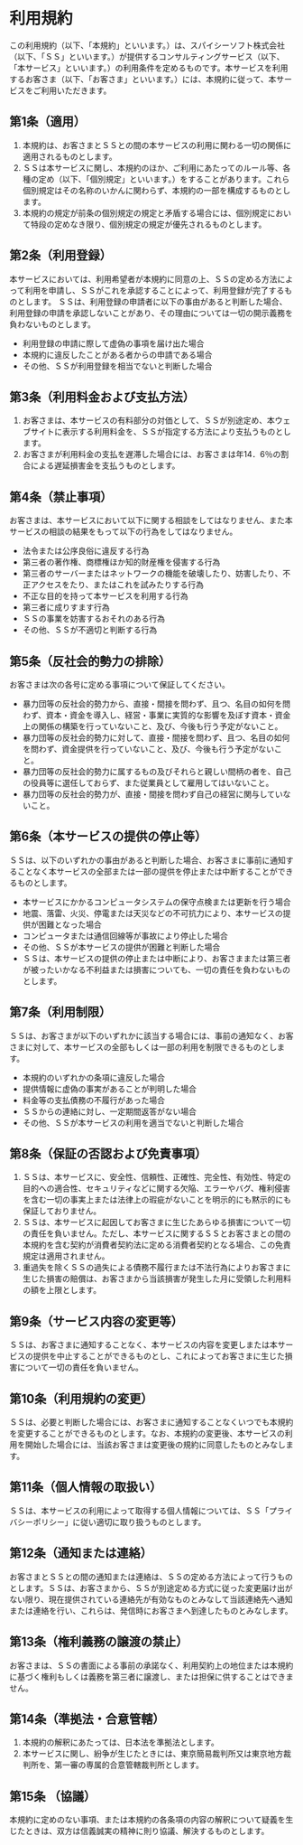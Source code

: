 # 利用規約
この利用規約（以下、「本規約」といいます。）は、スパイシーソフト株式会社（以下、「ＳＳ」といいます。）が提供するコンサルティングサービス（以下、「本サービス」といいます。）の利用条件を定めるものです。本サービスを利用するお客さま（以下、「お客さま」といいます。）には、本規約に従って、本サービスをご利用いただきます。

## 第1条（適用）
1. 本規約は、お客さまとＳＳとの間の本サービスの利用に関わる一切の関係に適用されるものとします。
1. ＳＳは本サービスに関し、本規約のほか、ご利用にあたってのルール等、各種の定め（以下、「個別規定」といいます。）をすることがあります。これら個別規定はその名称のいかんに関わらず、本規約の一部を構成するものとします。
1. 本規約の規定が前条の個別規定の規定と矛盾する場合には、個別規定において特段の定めなき限り、個別規定の規定が優先されるものとします。

## 第2条（利用登録）
本サービスにおいては、利用希望者が本規約に同意の上、ＳＳの定める方法によって利用を申請し、ＳＳがこれを承認することによって、利用登録が完了するものとします。
ＳＳは、利用登録の申請者に以下の事由があると判断した場合、利用登録の申請を承認しないことがあり、その理由については一切の開示義務を負わないものとします。
- 利用登録の申請に際して虚偽の事項を届け出た場合
- 本規約に違反したことがある者からの申請である場合
- その他、ＳＳが利用登録を相当でないと判断した場合

## 第3条（利用料金および支払方法）
1. お客さまは、本サービスの有料部分の対価として、ＳＳが別途定め、本ウェブサイトに表示する利用料金を、ＳＳが指定する方法により支払うものとします。
1. お客さまが利用料金の支払を遅滞した場合には、お客さまは年14．6％の割合による遅延損害金を支払うものとします。

## 第4条（禁止事項）
お客さまは、本サービスにおいて以下に関する相談をしてはなりません、また本サービスの相談の結果をもって以下の行為をしてはなりません。
- 法令または公序良俗に違反する行為
- 第三者の著作権、商標権ほか知的財産権を侵害する行為
- 第三者のサーバーまたはネットワークの機能を破壊したり、妨害したり、不正アクセスをたり、またはこれを試みたりする行為
- 不正な目的を持って本サービスを利用する行為
- 第三者に成りすます行為
- ＳＳの事業を妨害するおそれのある行為
- その他、ＳＳが不適切と判断する行為

## 第5条（反社会的勢力の排除）
お客さまは次の各号に定める事項について保証してください。
- 暴力団等の反社会的勢力から、直接・間接を問わず、且つ、名目の如何を問わず、資本・資金を導入し、経営・事業に実質的な影響を及ぼす資本・資金上の関係の構築を行っていないこと、及び、今後も行う予定がないこと。
- 暴力団等の反社会的勢力に対して、直接・間接を問わず、且つ、名目の如何を問わず、資金提供を行っていないこと、及び、今後も行う予定がないこと。
- 暴力団等の反社会的勢力に属するもの及びそれらと親しい間柄の者を、自己の役員等に選任しておらず、また従業員として雇用してはいないこと。
- 暴力団等の反社会的勢力が、直接・間接を問わず自己の経営に関与していないこと。

## 第6条（本サービスの提供の停止等）
ＳＳは、以下のいずれかの事由があると判断した場合、お客さまに事前に通知することなく本サービスの全部または一部の提供を停止または中断することができるものとします。
- 本サービスにかかるコンピュータシステムの保守点検または更新を行う場合
- 地震、落雷、火災、停電または天災などの不可抗力により、本サービスの提供が困難となった場合
- コンピュータまたは通信回線等が事故により停止した場合
- その他、ＳＳが本サービスの提供が困難と判断した場合
- ＳＳは、本サービスの提供の停止または中断により、お客さままたは第三者が被ったいかなる不利益または損害についても、一切の責任を負わないものとします。

## 第7条（利用制限）
ＳＳは、お客さまが以下のいずれかに該当する場合には、事前の通知なく、お客さまに対して、本サービスの全部もしくは一部の利用を制限できるものとします。
- 本規約のいずれかの条項に違反した場合
- 提供情報に虚偽の事実があることが判明した場合
- 料金等の支払債務の不履行があった場合
- ＳＳからの連絡に対し、一定期間返答がない場合
- その他、ＳＳが本サービスの利用を適当でないと判断した場合

## 第8条（保証の否認および免責事項）
1. ＳＳは、本サービスに、安全性、信頼性、正確性、完全性、有効性、特定の目的への適合性、セキュリティなどに関する欠陥、エラーやバグ、権利侵害を含む一切の事実上または法律上の瑕疵がないことを明示的にも黙示的にも保証しておりません。
2. ＳＳは、本サービスに起因してお客さまに生じたあらゆる損害について一切の責任を負いません。ただし、本サービスに関するＳＳとお客さまとの間の本規約を含む契約が消費者契約法に定める消費者契約となる場合、この免責規定は適用されません。
3. 重過失を除くＳＳの過失による債務不履行または不法行為によりお客さまに生じた損害の賠償は、お客さまから当該損害が発生した月に受領した利用料の額を上限とします。


## 第9条（サービス内容の変更等）
ＳＳは、お客さまに通知することなく、本サービスの内容を変更しまたは本サービスの提供を中止することができるものとし、これによってお客さまに生じた損害について一切の責任を負いません。

## 第10条（利用規約の変更）
ＳＳは、必要と判断した場合には、お客さまに通知することなくいつでも本規約を変更することができるものとします。なお、本規約の変更後、本サービスの利用を開始した場合には、当該お客さまは変更後の規約に同意したものとみなします。

## 第11条（個人情報の取扱い）
ＳＳは、本サービスの利用によって取得する個人情報については、ＳＳ「プライバシーポリシー」に従い適切に取り扱うものとします。

## 第12条（通知または連絡）
お客さまとＳＳとの間の通知または連絡は、ＳＳの定める方法によって行うものとします。ＳＳは、お客さまから、ＳＳが別途定める方式に従った変更届け出がない限り、現在提供されている連絡先が有効なものとみなして当該連絡先へ通知または連絡を行い、これらは、発信時にお客さまへ到達したものとみなします。

## 第13条（権利義務の譲渡の禁止）
お客さまは、ＳＳの書面による事前の承諾なく、利用契約上の地位または本規約に基づく権利もしくは義務を第三者に譲渡し、または担保に供することはできません。

## 第14条（準拠法・合意管轄）
1. 本規約の解釈にあたっては、日本法を準拠法とします。
1. 本サービスに関し、紛争が生じたときには、東京簡易裁判所又は東京地方裁判所を、第一審の専属的合意管轄裁判所とします。

## 第15条 （協議）
本規約に定めのない事項、または本規約の各条項の内容の解釈について疑義を生じたときは、双方は信義誠実の精神に則り協議、解決するものとします。


